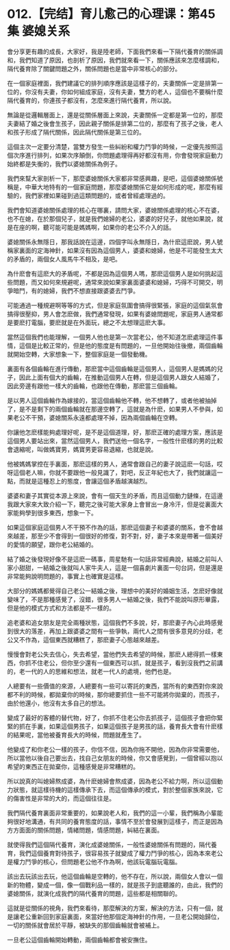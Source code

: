 # 012.【完结】育儿愈己的心理课：第45集 婆媳关系

會分享更有趣的成長，大家好，我是陸老師，下面我們來看一下隔代養育的關係調和，我們知道了原因，也剖析了原因，我們就來看一下，關係應該來怎麼樣調和，隔代養育除了關鍵問題之外，關係問題也是當中非常核心的部分。

在一個家庭裡面，我們建議它的排列順序應該是這樣子的，夫妻關係一定是排第一位的，你沒有夫妻，你如何組成家庭，沒有夫妻，雙方的老人，這個也不要稱什麼隔代養育的，你連孩子都沒有，怎麼來進行隔代養育，所以說。

無論是從邏輯層面上，還是從關係層面上來說，夫妻關係一定都是第一位的，那麼夫妻結了婚之後會生孩子，因此親子關係是排第二位的，那麼有了孩子之後，老人和孩子形成了隔代關係，因此隔代關係是第三位的。

這個主次一定要分清楚，當雙方發生一些糾紛和權力鬥爭的時候，一定優先按照這個次序進行排列，如果次序顛倒，你問題處理得再好都沒有用，你會發現家庭動力始終都是失衡的，我們以婆媳關係為例子。

我們來幫大家剖析一下，那麼婆媳關係大家都非常感興趣，是吧，這個婆媳關係號稱是，中華大地特有的一個家庭問題，那麼婆媳關係它是如何形成的呢，那麼有經驗的，我們家裡如果碰到過這類問題的，或者曾經處理過的。

我們會知道婆媳關係處理的核心在哪裏，請問大家，婆媳關係處理的核心不在婆，也不在媳，在於那個兒子，就是我們媳婦的老公，婆婆的好兒子，就他如果說，就是在座的啊，聽可能可能是媽媽啊，如果你的老公不介入的話。

婆媳關係永無隱日，那我話說在這邊，四個字叫永無隱日，為什麽這麽說，男人號稱家裏面的定海神針，如果沒有因為這個男人，婆婆和媳婦，他是不可能發生太大的矛盾的，兩個女人風馬牛不相及，是吧。

為什麽會有這麽大的矛盾呢，不都是因為這個男人嗎，那麽這個男人是如何挑起這些問題，而又如何來規避呢，通常來說如果家裏面婆婆和媳婦，巧得不可開交，明爭暗鬥，有的媳婦，我們不想直接跟婆婆去鬥爭。

可能通過一種規避啊等等的方式，但是家庭氛圍會搞得很緊張，家庭的這個氣氛會搞得很壓抑，男人會怎麽做，我們通常發現，如果有婆媳問題呢，家庭男人通常都是要麽打電腦，要麽就是在外面玩，總之不太想理這麽大事。

當然這個我們也能理解，一個男人他也是第一次當老公，他不知道怎麽處理這件事情，這個是比較正常的，但是他的態度是有問題的，一旦他開始往後撤，兩個齒輪就開始空轉，大家想象一下，整個家庭是一個發動機。

裏面有各個齒輪在進行傳動，那麽當中這個齒輪是這個男人，這個男人是媽媽的兒子，因此上面有個大的齒輪，在推動這個男人在轉，但是這個男人跟女人結婚了，因此旁邊有跟他一樣大的齒輪，也跟他在傳動，那麽當三個齒輪。

是以男人這個齒輪作為嫁接的，當這個齒輪他不轉，他不想轉了，或者他被抽掉了，是不是剩下的兩個齒輪就在那邊空轉了，這就是為什麽，如果男人不參與，如果老公不干預，婆媳關系永遠都處理不掉，因為兩個齒輪在空轉。

你讓他怎麽樣能夠處理好呢，是不是這個道理，好，那麽正確的處理方案，應該是這個男人要站出來，當然這個男人，我們送他一個名字，一般性什麽樣的男的比較會退縮呢，叫做媽寶男，媽寶男更容易退縮，也就是說。

他被媽媽掌控在手裏面，那麽這樣的男人，通常會跟自己的妻子說這麽一句話，哎呀這個老人嘛，你就不要跟他一般見識了，對吧，反正年紀也大了，我們就讓這一點，而就是這種忍上的態度，會讓這個矛盾越演越烈。

婆婆和妻子其實從本源上來說，會有一個天生的矛盾，而且這個動力鏈條，在這邊我跟大家來大致介紹一下，聽完之後可能大家身上會冒出一身冷汗，但是從裏面大家能夠學到很多東西，想象一下。

如果這個家庭這個男人不干預不作為的話，那麽這個妻子和婆婆的關系，會不會越來越差，那至少不會得到一個很好的修復，對不對，好，妻子本來是帶著一個美好的愛情的願望，跟你老公結婚的。

結了婚之後發現好像不是這麽一碼事，周星馳有一句話非常經典說，結婚之前叫人家小甜甜，一結婚之後就叫人家牛夫人，這是一個喜劇片裏面一句台詞，但是還是非常能夠說明問題的，事實上也確實是這樣。

大部分的媽媽都覺得自己老公一結婚之後，理想中的美好的婚姻生活，怎麽好像就變味了，不是那種感覺了，沒錯，很多男人一結婚之後，我們不能說叫原形畢露，但是他的模式方式和方法都是不一樣的。

追老婆和追女朋友是完全兩種狀態，這個我們不多說，好，那麽妻子內心此時感覺到很大的落差，再加上跟婆婆之間有一些爭執，兩代人之間有很多意見的分歧，老公又不作為，這個東西就糟糕了，那麽妻子心態越來越差。

慢慢會對老公失去信心，失去希望，當他們失去希望的時候，那麽人總得抓一樣東西，你抓不住老公，但你至少還有一個東西可以抓，就是孩子，看到沒我們之前講的，老一代的人的思維和想法，就老一代人的處境，他們也是。

人總要有一些價值的來源，人總要有一些可以寄託的東西，當所有的東西對你來說都不利的時候，都拋棄你的時候，那你總要抓住一些不可能將你拋棄的，而孩子，由於他還小，他沒有太多自己的想法。

變成了最好的客體的替代物，好了，你抓不住老公你去抓孩子，這個孩子會把你緊緊的抓在手裏，如果這個男孩子，如果這個孩子是男孩的話，養育長大會有什麽樣的結果呢，當他被養育長大的時候，問題就產生了。

他變成了和你老公一樣的孩子，你信不信，因為你拖不開他，因為你非常需要他，所以當他以後自己要出去，找自己女朋友的時候，你又會感覺到，一個曾經以抱以希望的東西正在拋棄你，這種感覺是非常糟糕的。

所以說真的叫媳婦熬成婆，為什麽媳婦會熬成婆，因為老公不給力啊，所以這個動力狀態，就這樣待機的這樣傳承下去，而這個傳承的模式，對於整個家族來說，它的傷害性是非常的大的，而這個往往是。

我們隔代養育裏面非常重要的，如果說老人和，我們的這一小輩，我們稱為小輩能夠很好地溝通，有共同的養育態度的話，事情不至於會發展到這樣子，而正是因為方方面面的關係問題，情緒問題，情感問題，糾結在裏面。

就使得我們這個隔代養育，演化成婆媳關係，一般性婆媳關係有問題的，隔代養育，我們這個養育對待孩子，很容易孩子就變成了權力鬥爭的核心，因為本來老公是權力鬥爭的核心，但問題老公他不作為啊，他該玩電腦玩電腦。

該出去玩該出去玩，他這個齒輪是空轉的，他不存在，所以說，兩個女人會以一個新的物體，變成一個，像一個戰利品一樣的，就是孩子到底聽誰的，由此，我們的婆媳關係，就演化成我們的隔代養育的問題，這些都是相關聯的。

這就是從關係的視角，我們來看待，那麼解決的方案，解決的方法，只有一個，就是讓老公重新回到家庭裏面，來當好他那個定海神針的作用，一旦老公開始歸位，一切的關係就會居於平靜，被缺失的那個齒輪就會被補上。

一旦老公這個齒輪開始轉動，兩個齒輪都會被安撫住。